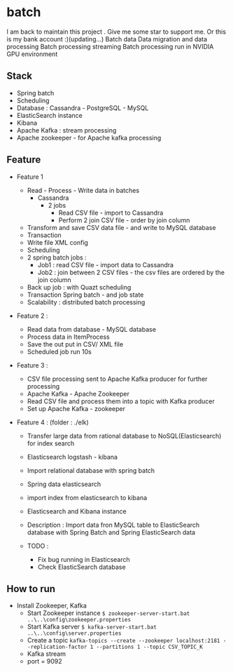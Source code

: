 # batch
I am back to maintain this project . Give me some star to support me. Or this is my bank account :)(updating...)
Batch data 
Data migration and data processing 
Batch processing streaming 
Batch processing run in NVIDIA GPU environment 


## Stack 
+ Spring batch 
+ Scheduling 
+ Database : Cassandra - PostgreSQL - MySQL  
+ ElasticSearch instance 
+ Kibana 
+ Apache Kafka : stream processing 
+ Apache zookeeper - for Apache kafka processing 

## Feature
+ Feature 1  
    + Read - Process - Write data in batches 
        + Cassandra 
            + 2 jobs 
                + Read CSV file - import to Cassandra 
                + Perform 2 join CSV file - order by join column 
    + Transform and save CSV data file - and write to MySQL database 
    + Transaction 
    + Write file XML config 
    + Scheduling 
    + 2 spring batch jobs : 
        + Job1 : read CSV file - import data to Cassandra 
        + Job2 : join between 2 CSV files - the csv files are ordered by the join column
    + Back up job : with Quazt scheduling 
    + Transaction Spring batch - and job state
    + Scalability : distributed batch processing  

+ Feature 2 : 
    + Read data from database - MySQL database 
    + Process data in ItemProcess 
    + Save the out put  in CSV/ XML file 
    + Scheduled job run 10s 
    
+ Feature 3 : 
    + CSV file processing sent to Apache Kafka producer for further processing  
    + Apache Kafka - Apache Zookeeper 
    + Read CSV file and process them into a topic with Kafka producer 
    + Set up Apache Kafka  - zookeeper 
    
+ Feature 4 : (folder : ./elk)
    + Transfer large data from rational database to NoSQL(Elasticsearch) for index search 
    + Elasticsearch logstash - kibana 
    + Import relational database with spring batch 
    + Spring data elasticsearch 
    + import index from elasticsearch to kibana 
    + Elasticsearch and Kibana instance 
    + Description : Import data fron MySQL table to ElasticSearch database with Spring Batch and Spring ElasticSearch data 

    + TODO : 
        + Fix bug running in Elasticsearch 
        + Check ElasticSearch database 

  
  

## How to run 
+ Install Zookeeper, Kafka
    + Start Zookeeper instance 
        `$ zookeeper-server-start.bat ..\..\config\zookeeper.properties`
    + Start Kafka server
        `$ kafka-server-start.bat ..\..\config\server.properties`
    + Create a topic
        `kafka-topics --create --zookeeper localhost:2181 --replication-factor 1 --partitions 1 --topic CSV_TOPIC_K`
    + Kafka stream 
    + port = 9092
     
